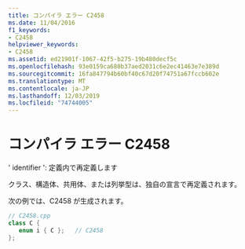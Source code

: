 ```yaml
---
title: コンパイラ エラー C2458
ms.date: 11/04/2016
f1_keywords:
- C2458
helpviewer_keywords:
- C2458
ms.assetid: ed21901f-1067-42f5-b275-19b480decf5c
ms.openlocfilehash: 93e0159ca680b37aed2031c6e2ec41463e7e389d
ms.sourcegitcommit: 16fa847794b60bf40c67d20f74751a67fccb602e
ms.translationtype: MT
ms.contentlocale: ja-JP
ms.lasthandoff: 12/03/2019
ms.locfileid: "74744005"
---
```

# <a name="compiler-error-c2458"></a>コンパイラ エラー C2458

' identifier ': 定義内で再定義します

クラス、構造体、共用体、または列挙型は、独自の宣言で再定義されます。

次の例では、C2458 が生成されます。

```cpp
// C2458.cpp
class C {
   enum i { C };   // C2458
};
```
